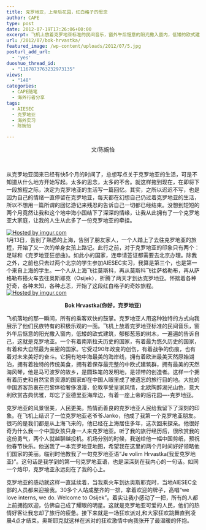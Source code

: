```yaml
---
title: 克罗地亚，上帝后花园，红白格子的思念
author: CAPE
type: post
date: 2012-07-19T17:26:06+00:00
excerpt: 飞机上放着克罗地亚标准的民间音乐，窗外午后惬意的阳光撒入窗内，低矮的欧式建筑，郁郁葱葱的树木，一遍遍的告诉自己，这就是克罗地亚。一个有着南斯拉夫历史的国家，有着最为悠久历史的国家，有着和大自然最为亲密的国家。大批的中国游客热衷在巴黎体验奢侈浪漫，伦敦享受皇家风情，北欧陶醉湖光山色，意大利欣赏古典优雅，却忘了亚德里亚海岸边，有着一座上帝的后花园----克罗地亚。
url: /2012/07/bok-hrvastka/
featured_image: /wp-content/uploads/2012/07/5.jpg
posturl_add_url:
  - 'yes'
duoshuo_thread_id:
  - "1167873763232973135"
views:
  - "148"
categories:
  - CAPE随笔
  - 海外行者分享
tags:
  - AIESEC
  - 克罗地亚
  - 海外实习
  - 陈婉怡

---
```

<p style="text-align: center;">
  文/陈婉怡
</p>

&nbsp;

从克罗地亚回来已经有快5个月的时间了，总想写点关于克罗地亚的生活，可是不知道从什么地方开始写起。太多的思念，太多的不舍。就这样拖到现在，在即将下一段旅程之际，决定为克罗地亚的生活写一篇回忆。其实，之所以迟迟不写，也是因为自己的情绪一直停留在克罗地亚，每天都在幻想自己仍过着克罗地亚的生活，所以不想用一篇所谓的回忆游记来残忍的告诉自己一切都已经结束。没想到短短的两个月竟然让我和这个地中海小国结下了深深的情缘，让我从此拥有了一个克罗地亚大家庭，让我的人生从此多了一份克罗地亚的牵挂。

[![][1]][2]  
1月13日，告别了熟悉的上海，告别了朋友家人，一个人踏上了去往克罗地亚的旅程，开始了又一次的单身女孩上路记。此行之前，对于克罗地亚的印象只有两个：足球和《克罗地亚狂想曲》。如此小的国家，连申请签证都需要去北京办理。除我之外，之前也只去过两个北京的学生参加AIESEC实习，我算是第三个，也是第一个来自上海的学生。一个人从上海飞往莫斯科，再从莫斯科飞往萨格勒布，再从萨格勒布搭火车去往奥斯耶克（Osijek），折腾了两天才到达克罗地亚。怀揣着各种好奇，各种未知，各种忐忑，开始了这段红白格子的奇妙旅程。  
[![][3]][4]

<p style="text-align: center;">
  <strong>Bok Hrvastka(你好，克罗地亚)</strong>
</p>

<p style="text-align: center;">
  <p>
    飞机落地的那一瞬间，所有的乘客欢快的鼓掌。克罗地亚人用这种独特的方式向我展示了他们民族特有的积极乐观的一面。飞机上放着克罗地亚标准的民间音乐，窗外午后惬意的阳光撒入窗内，低矮的欧式建筑，郁郁葱葱的树木，一遍遍的告诉自己，这就是克罗地亚。一个有着南斯拉夫历史的国家，有着最为悠久历史的国家，有着和大自然最为亲密的国家。它受过90年政变的创伤，有着战争的伤痕，也有着对未来美好的奋斗。它拥有地中海最美的海岸线，拥有着欧洲最美天然原始湖泊，拥有着独特的传统美食，拥有着保存最完整的中欧式建筑群，拥有最美的天然海风琴，他是马可波罗的故乡，是圆珠笔的发明地，是领带的创造者。这样一个拥有着历史和自然宝贵资源的国家却在中国人眼里成了被遗忘的旅行目的地。大批的中国游客热衷在巴黎体验奢侈浪漫，伦敦享受皇家风情，北欧陶醉湖光山色，意大利欣赏古典优雅，却忘了亚德里亚海岸边，有着一座上帝的后花园&#8212;-克罗地亚。<br /> <a href="http://imgur.com/p9G2i"><img title="Hosted by imgur.com" src="http://i.imgur.com/p9G2i.jpg" alt="" /></a>
  </p>
  
  <p>
    <a href="http://imgur.com/U1BeA"><img title="Hosted by imgur.com" src="http://i.imgur.com/U1BeA.jpg" alt="" /></a><br /> 克罗地亚的风景很美，人民更美。热情而善良的克罗地亚人民给我留下了深刻的印象。在飞机上结识了一位克罗地亚老爷爷Janko，他成了我第一个克罗地亚朋友。很巧的是我们都是从上海飞来的，他已经在上海居住多年，这次回来探亲。他很好奇为什么我一个中国女孩只身一人来克罗地亚。听了我的旅行经历后，很欣赏我的这份勇气，两个人就越聊越投机。机场分别的时候，我送给他一幅中国剪纸，预祝他春节快乐。他送我了一本克罗地亚地图，希望我在这里的两个月时间好好领略他们国家的美丽。临别时他教我了一句克罗地亚语“Je volim Hrvastka(我爱克罗地亚)”。这句话是我学到的第一句克罗地亚语，也是深深刻在我内心的一句话。如同一个烙印，克罗地亚永远刻在了我的心上。<br /> <a href="http://imgur.com/D3Uw9"><img title="Hosted by imgur.com" src="http://i.imgur.com/D3Uw9.jpg" alt="" /></a>
  </p>
  
  <p>
    <a href="http://imgur.com/LMa1D"><img title="Hosted by imgur.com" src="http://i.imgur.com/LMa1D.jpg" alt="" /></a><br /> 克罗地亚的感动就这样一直延续着，当我乘火车到达奥斯耶克时，当地AIESEC全部的人员都来迎接我。30多个人站成整齐的一排，拿着欢迎的牌子，高唱“we love interns, we do. Welcome to Osijek”。着实让我小感动了一把，所有的人都上前拥抱欢迎，仿佛自己成了耀眼的明星。这就是克罗地亚可爱的人民，他们的热情好客让我忘却了旅行的疲惫。接下来就是一场狂欢派对,和大家狂欢跳舞直到凌晨4点才结束。奥斯耶克就这样在派对的狂欢激情中向我张开了最温暖的怀抱。<br /> <a href="http://imgur.com/M2n7V"><img title="Hosted by imgur.com" src="http://i.imgur.com/M2n7V.jpg" alt="" /></a>
  </p>
  
  <p>
    <a href="http://imgur.com/OPtCu"><img title="Hosted by imgur.com" src="http://i.imgur.com/OPtCu.jpg" alt="" /></a>
  </p>
  
  <p>
    &nbsp;
  </p>

 [1]: http://i.imgur.com/xZIbX.jpg "Hosted by imgur.com"
 [2]: http://imgur.com/xZIbX
 [3]: http://i.imgur.com/OcSj4.jpg "Hosted by imgur.com"
 [4]: http://imgur.com/OcSj4